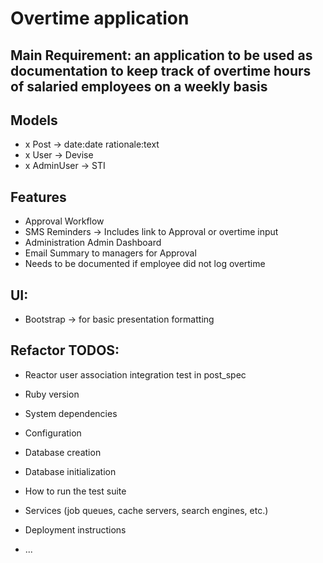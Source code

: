 # Overtime application
## Main Requirement: an application to be used as documentation to keep track of overtime hours of salaried employees on a weekly basis

## Models
- x Post -> date:date rationale:text
- x User -> Devise
- x AdminUser -> STI

## Features
- Approval Workflow
- SMS Reminders -> Includes link to Approval or overtime input
- Administration Admin Dashboard
- Email Summary to managers for Approval
- Needs to be documented if employee did not log overtime

## UI:
- Bootstrap -> for basic presentation formatting

## Refactor TODOS:
- Reactor user association integration test in post_spec
* Ruby version

* System dependencies

* Configuration

* Database creation

* Database initialization

* How to run the test suite

* Services (job queues, cache servers, search engines, etc.)

* Deployment instructions

* ...
